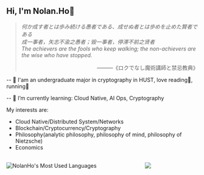 ## Hi, I'm Nolan.Ho👋

> <p align="left"><em>
>     何か成す者とは歩み続ける愚者である、成せぬ者とは歩めを止めた賢者である
>     <br>
>     成一事者，矢志不渝之愚者；毁一事者，停滞不前之贤者
>     <br>
>     The achievers are the fools who keep walking; the non-achievers are the wise who have stopped.
> </em></p>
> <p align="right">
>     &mdash;&mdash;&mdash;《ロクでなし魔術講師と禁忌教典》
> </p>

-- 🔭 I'am an undergraduate major in cryptography in HUST, love reading📕, running🏃‍

-- 🌱 I’m currently learning: Cloud Native, AI Ops, Cryptography


  My interests are:
- Cloud Native/Distributed System/Networks
- Blockchain/Cryptocurrency/Cryptography
- Philosophy(analytic philosophy, philosophy of mind, philosophy of Nietzsche)
- Economics

<br/>

<div>
    <div>
        <img align="left" src="https://github-readme-stats.vercel.app/api/top-langs?username=NolanHo&show_icons=true&count_private=true&theme=onedark" alt="NolanHo's Most Used Languages" />
    </div>
    <div style="text-align: center;">
        <img src="https://github-readme-stats.vercel.app/api?username=NolanHo&count_private=true&show_icons=true&hide_border=true&theme=onedark"/>  
    </div>
</div>

<div align="center">

